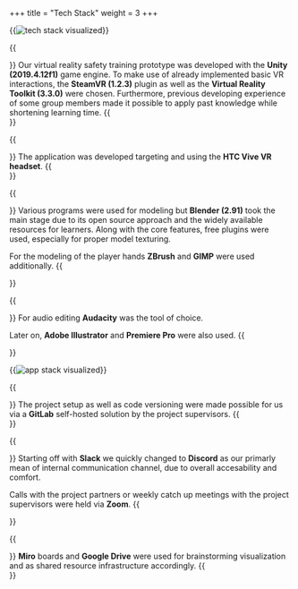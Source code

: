 +++
title = "Tech Stack"
weight = 3
+++

{{<image src="tech-stack.png" alt="tech stack visualized">}}

{{<section title="Development">}}
Our virtual reality safety training prototype was developed with the **Unity (2019.4.12f1)** game engine. To make use of already implemented basic VR interactions, the **SteamVR (1.2.3)** plugin as well as the **Virtual Reality Toolkit (3.3.0)** were chosen.
Furthermore, previous developing experience of some group members made it possible to apply past knowledge while shortening learning time. 
{{</section>}}

{{<section title="Hardware">}}
The application was developed targeting and using the **HTC Vive VR headset**.
{{</section>}}

{{<section title="Modeling">}}
Various programs were used for modeling but **Blender (2.91)** took the main stage due to its open source approach and the widely available resources for learners.
Along with the core features, free plugins were used, especially for proper model texturing.

For the modeling of the player hands **ZBrush** and **GIMP** were used additionally.
{{</section>}}

{{<section title="Other">}}
For audio editing **Audacity** was the tool of choice. 

Later on, **Adobe Illustrator** and **Premiere Pro** were also used.
{{</section>}}

{{<image src="app-stack.png" alt="app stack visualized">}}

{{<section title="Code Deployment">}}
The project setup as well as code versioning were made possible for us via a **GitLab** self-hosted solution by the project supervisors.
{{</section>}}

{{<section title="Communication">}}
Starting off with **Slack** we quickly changed to **Discord** as our primarly mean of internal communication channel, due to overall accesability and comfort.

Calls with the project partners or weekly catch up meetings with the project supervisors were held via **Zoom**.
{{</section>}}

{{<section title="Other">}}
**Miro** boards and **Google Drive** were used for brainstorming visualization and as shared resource infrastructure accordingly.
{{</section>}}
